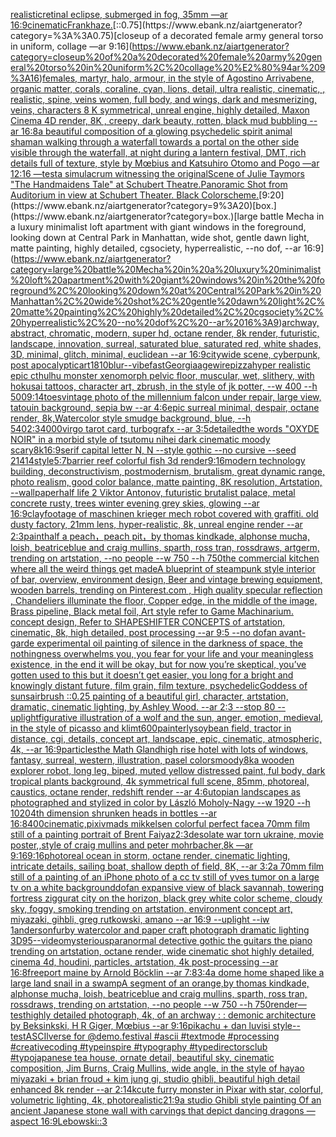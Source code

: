 [realistic](https://www.ebank.nz/aiartgenerator?category=realistic)[retinal eclipse, submerged in fog, 35mm —ar 16:9](https://www.ebank.nz/aiartgenerator?category=retinal%20eclipse%2C%20submerged%20in%20fog%2C%2035mm%20%E2%80%94ar%2016%3A9)[cinematic](https://www.ebank.nz/aiartgenerator?category=cinematic)[Frank](https://www.ebank.nz/aiartgenerator?category=Frank)[haze.](https://www.ebank.nz/aiartgenerator?category=haze.)[::0.75](https://www.ebank.nz/aiartgenerator?category=%3A%3A0.75)[closeup of a decorated female army general torso in uniform, collage —ar 9:16](https://www.ebank.nz/aiartgenerator?category=closeup%20of%20a%20decorated%20female%20army%20general%20torso%20in%20uniform%2C%20collage%20%E2%80%94ar%209%3A16)[females, martyr, halo, armour, in the style of Agostino Arrivabene, organic matter, corals, coraline, cyan, lions, detail, ultra realistic, cinematic, , realistic, spine, veins women, full body, and wings, dark and mesmerizing, veins, characters 8 K symmetrical, unreal engine, highly detailed, Maxon Cinema 4D render, 8K , creepy, dark beauty, rotten, black mud bubbling --ar 16:8](https://www.ebank.nz/aiartgenerator?category=females%2C%20martyr%2C%20halo%2C%20armour%2C%20in%20the%20style%20of%20Agostino%20Arrivabene%2C%20organic%20matter%2C%20corals%2C%20coraline%2C%20cyan%2C%20lions%2C%20detail%2C%20ultra%20realistic%2C%20cinematic%2C%20%2C%20realistic%2C%20spine%2C%20veins%20women%2C%20full%20body%2C%20and%20wings%2C%20dark%20and%20mesmerizing%2C%20veins%2C%20characters%208%20K%20symmetrical%2C%20unreal%20engine%2C%20highly%20detailed%2C%20Maxon%20Cinema%204D%20render%2C%208K%20%2C%20creepy%2C%20dark%20beauty%2C%20rotten%2C%20black%20mud%20bubbling%20--ar%2016%3A8)[a beautiful composition of a glowing psychedelic spirit animal shaman walking through a waterfall towards a portal on the other side visible through the waterfall, at night during a lantern festival, DMT,  rich details full of texture, style by Mœbius and Katsuhiro Otomo and Pogo —ar 12:16 —test](https://www.ebank.nz/aiartgenerator?category=a%20beautiful%20composition%20of%20a%20glowing%20psychedelic%20spirit%20animal%20shaman%20walking%20through%20a%20waterfall%20towards%20a%20portal%20on%20the%20other%20side%20visible%20through%20the%20waterfall%2C%20at%20night%20during%20a%20lantern%20festival%2C%20DMT%2C%20%20rich%20details%20full%20of%20texture%2C%20style%20by%20M%C5%93bius%20and%20Katsuhiro%20Otomo%20and%20Pogo%20%E2%80%94ar%2012%3A16%20%E2%80%94test)[a simulacrum witnessing the original](https://www.ebank.nz/aiartgenerator?category=a%20simulacrum%20witnessing%20the%20original)[Scene of Julie Taymors "The Handmaidens Tale" at Schubert Theatre.Panoramic Shot from Auditorium in view at Schubert Theater.  Black Colorscheme.](https://www.ebank.nz/aiartgenerator?category=Scene%20of%20Julie%20Taymors%20%22The%20Handmaidens%20Tale%22%20at%20Schubert%20Theatre.Panoramic%20Shot%20from%20Auditorium%20in%20view%20at%20Schubert%20Theater.%20%20Black%20Colorscheme.)[9:20](https://www.ebank.nz/aiartgenerator?category=9%3A20)[box.](https://www.ebank.nz/aiartgenerator?category=box.)[large battle Mecha in a luxury minimalist loft apartment with giant windows in the foreground, looking down at Central Park in Manhattan, wide shot, gentle dawn light, matte painting, highly detailed, cgsociety, hyperrealistic, --no dof, --ar 16:9](https://www.ebank.nz/aiartgenerator?category=large%20battle%20Mecha%20in%20a%20luxury%20minimalist%20loft%20apartment%20with%20giant%20windows%20in%20the%20foreground%2C%20looking%20down%20at%20Central%20Park%20in%20Manhattan%2C%20wide%20shot%2C%20gentle%20dawn%20light%2C%20matte%20painting%2C%20highly%20detailed%2C%20cgsociety%2C%20hyperrealistic%2C%20--no%20dof%2C%20--ar%2016%3A9)[archway, abstract, chromatic, modern, super hd, octane render, 8k render, futuristic, landscape, innovation, surreal, saturated blue, saturated red, white shades, 3D, minimal, glitch, minimal, euclidean --ar 16:9](https://www.ebank.nz/aiartgenerator?category=archway%2C%20abstract%2C%20chromatic%2C%20modern%2C%20super%20hd%2C%20octane%20render%2C%208k%20render%2C%20futuristic%2C%20landscape%2C%20innovation%2C%20surreal%2C%20saturated%20blue%2C%20saturated%20red%2C%20white%20shades%2C%203D%2C%20minimal%2C%20glitch%2C%20minimal%2C%20euclidean%20--ar%2016%3A9)[citywide scene, cyberpunk, post apocalyptic](https://www.ebank.nz/aiartgenerator?category=citywide%20scene%2C%20cyberpunk%2C%20post%20apocalyptic)[art](https://www.ebank.nz/aiartgenerator?category=art)[1810](https://www.ebank.nz/aiartgenerator?category=1810)[blur](https://www.ebank.nz/aiartgenerator?category=blur)[--vibefast](https://www.ebank.nz/aiartgenerator?category=--vibefast)[Georgia](https://www.ebank.nz/aiartgenerator?category=Georgia)[age](https://www.ebank.nz/aiartgenerator?category=age)[wire](https://www.ebank.nz/aiartgenerator?category=wire)[pizza](https://www.ebank.nz/aiartgenerator?category=pizza)[hyper realistic epic cthulhu monster xenomorph pelvic floor, muscular, wet, slithery, with hokusai tattoos, character art, zbrush, in the style of jk potter, --w 400 --h 500](https://www.ebank.nz/aiartgenerator?category=hyper%20realistic%20epic%20cthulhu%20monster%20xenomorph%20pelvic%20floor%2C%20muscular%2C%20wet%2C%20slithery%2C%20with%20hokusai%20tattoos%2C%20character%20art%2C%20zbrush%2C%20in%20the%20style%20of%20jk%20potter%2C%20--w%20400%20--h%20500)[9:14](https://www.ebank.nz/aiartgenerator?category=9%3A14)[toes](https://www.ebank.nz/aiartgenerator?category=toes)[vintage photo of the millennium falcon under repair, large view, tatouin background, sepia bw --ar 4:6](https://www.ebank.nz/aiartgenerator?category=vintage%20photo%20of%20the%20millennium%20falcon%20under%20repair%2C%20large%20view%2C%20tatouin%20background%2C%20sepia%20bw%20--ar%204%3A6)[epic surreal minimal, despair, octane render, 8k,](https://www.ebank.nz/aiartgenerator?category=epic%20surreal%20minimal%2C%20despair%2C%20octane%20render%2C%208k%2C)[Watercolor style smudge background, blue, --h 540](https://www.ebank.nz/aiartgenerator?category=Watercolor%20style%20smudge%20background%2C%20blue%2C%20--h%20540)[2:3](https://www.ebank.nz/aiartgenerator?category=2%3A3)[4000](https://www.ebank.nz/aiartgenerator?category=4000)[virgo tarot card, turbografx --ar 3:5](https://www.ebank.nz/aiartgenerator?category=virgo%20tarot%20card%2C%20turbografx%20--ar%203%3A5)[detailed](https://www.ebank.nz/aiartgenerator?category=detailed)[the words "OXYDE NOIR" in a morbid style of tsutomu nihei dark cinematic moody scary](https://www.ebank.nz/aiartgenerator?category=the%20words%20%22OXYDE%20NOIR%22%20in%20a%20morbid%20style%20of%20tsutomu%20nihei%20dark%20cinematic%20moody%20scary)[8k](https://www.ebank.nz/aiartgenerator?category=8k)[16:9](https://www.ebank.nz/aiartgenerator?category=16%3A9)[serif capital letter N, N --style gothic --no cursive --seed 21414](https://www.ebank.nz/aiartgenerator?category=serif%20capital%20letter%20N%2C%20N%20--style%20gothic%20--no%20cursive%20--seed%2021414)[style](https://www.ebank.nz/aiartgenerator?category=style)[5:7](https://www.ebank.nz/aiartgenerator?category=5%3A7)[](https://www.ebank.nz/aiartgenerator?category=)[barrier reef colorful fish 3d render](https://www.ebank.nz/aiartgenerator?category=barrier%20reef%20colorful%20fish%203d%20render)[9:16](https://www.ebank.nz/aiartgenerator?category=9%3A16)[modern technology building, deconstructivism, postmodernism, brutalism, great dynamic range, photo realism, good color balance, matte painting, 8K resolution, Artstation, --wallpaper](https://www.ebank.nz/aiartgenerator?category=modern%20technology%20building%2C%20deconstructivism%2C%20postmodernism%2C%20brutalism%2C%20great%20dynamic%20range%2C%20photo%20realism%2C%20good%20color%20balance%2C%20matte%20painting%2C%208K%20resolution%2C%20Artstation%2C%20--wallpaper)[half life 2 Viktor Antonov, futuristic brutalist palace, metal concrete rusty, trees winter evening grey skies, glowing --ar 16:9](https://www.ebank.nz/aiartgenerator?category=half%20life%202%20Viktor%20Antonov%2C%20futuristic%20brutalist%20palace%2C%20metal%20concrete%20rusty%2C%20trees%20winter%20evening%20grey%20skies%2C%20glowing%20--ar%2016%3A9)[clay](https://www.ebank.nz/aiartgenerator?category=clay)[footage of maschinen krieger mech robot covered with graffiti. old dusty factory,  21mm lens, hyper-realistic, 8k, unreal engine render --ar 2:3](https://www.ebank.nz/aiartgenerator?category=footage%20of%20maschinen%20krieger%20mech%20robot%20covered%20with%20graffiti.%20old%20dusty%20factory%2C%20%2021mm%20lens%2C%20hyper-realistic%2C%208k%2C%20unreal%20engine%20render%20--ar%202%3A3)[paint](https://www.ebank.nz/aiartgenerator?category=paint)[half a peach，peach pit，by thomas kindkade, alphonse mucha, loish, beatriceblue and craig mullins, sparth, ross tran, rossdraws, artgerm, trending on artstation, --no people --w 750 --h 750](https://www.ebank.nz/aiartgenerator?category=half%20a%20peach%EF%BC%8Cpeach%20pit%EF%BC%8Cby%20thomas%20kindkade%2C%20alphonse%20mucha%2C%20loish%2C%20beatriceblue%20and%20craig%20mullins%2C%20sparth%2C%20ross%20tran%2C%20rossdraws%2C%20artgerm%2C%20trending%20on%20artstation%2C%20--no%20people%20--w%20750%20--h%20750)[the commercial kitchen where all the weird things get made](https://www.ebank.nz/aiartgenerator?category=the%20commercial%20kitchen%20where%20all%20the%20weird%20things%20get%20made)[A blueprint of steampunk style interior of bar,  overview, environment  design,  Beer and vintage brewing equipment, wooden barrels,  trending on Pinterest.com  , High quality specular reflection ,  Chandeliers illuminate the floor, Copper  edge, in the middle of the image, Brass pipeline,  Black metal foil,  Art style refer to Game Machinarium.  concept design, Refer to SHAPESHIFTER CONCEPTS  of artstation, cinematic,  8k, high detailed,  post processing    --ar 9:5   --no dof](https://www.ebank.nz/aiartgenerator?category=A%20blueprint%20of%20steampunk%20style%20interior%20of%20bar%2C%20%20overview%2C%20environment%20%20design%2C%20%20Beer%20and%20vintage%20brewing%20equipment%2C%20wooden%20barrels%2C%20%20trending%20on%20Pinterest.com%20%20%2C%20High%20quality%20specular%20reflection%20%2C%20%20Chandeliers%20illuminate%20the%20floor%2C%20Copper%20%20edge%2C%20in%20the%20middle%20of%20the%20image%2C%20Brass%20pipeline%2C%20%20Black%20metal%20foil%2C%20%20Art%20style%20refer%20to%20Game%20Machinarium.%20%20concept%20design%2C%20Refer%20to%20SHAPESHIFTER%20CONCEPTS%20%20of%20artstation%2C%20cinematic%2C%20%208k%2C%20high%20detailed%2C%20%20post%20processing%20%20%20%20--ar%209%3A5%20%20%20--no%20dof)[an avant-garde experimental oil painting of silence in the darkness of space, the nothingness overwhelms you, you fear for your life and your meaningless existence, in the end it will be okay, but for now you’re skeptical, you’ve gotten used to this but it doesn’t get easier, you long for a bright and knowingly distant future, film grain, film texture, psychedelic](https://www.ebank.nz/aiartgenerator?category=an%20avant-garde%20experimental%20oil%20painting%20of%20silence%20in%20the%20darkness%20of%20space%2C%20the%20nothingness%20overwhelms%20you%2C%20you%20fear%20for%20your%20life%20and%20your%20meaningless%20existence%2C%20in%20the%20end%20it%20will%20be%20okay%2C%20but%20for%20now%20you%E2%80%99re%20skeptical%2C%20you%E2%80%99ve%20gotten%20used%20to%20this%20but%20it%20doesn%E2%80%99t%20get%20easier%2C%20you%20long%20for%20a%20bright%20and%20knowingly%20distant%20future%2C%20film%20grain%2C%20film%20texture%2C%20psychedelic)[Goddess of suns](https://www.ebank.nz/aiartgenerator?category=Goddess%20of%20suns)[airbrush ::0.25 painting of a beautiful girl, character, artstation, dramatic, cinematic lighting, by Ashley Wood. --ar 2:3 --stop 80 --uplight](https://www.ebank.nz/aiartgenerator?category=airbrush%20%3A%3A0.25%20painting%20of%20a%20beautiful%20girl%2C%20character%2C%20artstation%2C%20dramatic%2C%20cinematic%20lighting%2C%20by%20Ashley%20Wood.%20--ar%202%3A3%20--stop%2080%20--uplight)[figurative illustration of a wolf and the sun, anger, emotion, medieval, in the style of picasso and klimt](https://www.ebank.nz/aiartgenerator?category=figurative%20illustration%20of%20a%20wolf%20and%20the%20sun%2C%20anger%2C%20emotion%2C%20medieval%2C%20in%20the%20style%20of%20picasso%20and%20klimt)[600](https://www.ebank.nz/aiartgenerator?category=600)[painterly](https://www.ebank.nz/aiartgenerator?category=painterly)[soybean field, tractor in distance, cgi, details, concept art, landscape, epic, cinematic, atmospheric, 4k, --ar 16:9](https://www.ebank.nz/aiartgenerator?category=soybean%20field%2C%20tractor%20in%20distance%2C%20cgi%2C%20details%2C%20concept%20art%2C%20landscape%2C%20epic%2C%20cinematic%2C%20atmospheric%2C%204k%2C%20--ar%2016%3A9)[particles](https://www.ebank.nz/aiartgenerator?category=particles)[the Math Gland](https://www.ebank.nz/aiartgenerator?category=the%20Math%20Gland)[high rise hotel with lots of windows, fantasy, surreal, western, illustration, pasel colors](https://www.ebank.nz/aiartgenerator?category=high%20rise%20hotel%20with%20lots%20of%20windows%2C%20fantasy%2C%20surreal%2C%20western%2C%20illustration%2C%20pasel%20colors)[moody](https://www.ebank.nz/aiartgenerator?category=moody)[8k](https://www.ebank.nz/aiartgenerator?category=8k)[a wooden explorer robot, long leg, biped, muted yellow distressed paint, ful body, dark tropical plants background, 4k symmetrical full scene, 85mm, photoreal, caustics, octane render, redshift render --ar 4:6](https://www.ebank.nz/aiartgenerator?category=a%20wooden%20explorer%20robot%2C%20long%20leg%2C%20biped%2C%20muted%20yellow%20distressed%20paint%2C%20ful%20body%2C%20dark%20tropical%20plants%20background%2C%204k%20symmetrical%20full%20scene%2C%2085mm%2C%20photoreal%2C%20caustics%2C%20octane%20render%2C%20redshift%20render%20--ar%204%3A6)[utopian landscapes as photographed and stylized in color by László Moholy-Nagy --w 1920 --h 1020](https://www.ebank.nz/aiartgenerator?category=utopian%20landscapes%20as%20photographed%20and%20stylized%20in%20color%20by%20L%C3%A1szl%C3%B3%20Moholy-Nagy%20--w%201920%20--h%201020)[4th dimension shrunken heads in bottles --ar 16:8](https://www.ebank.nz/aiartgenerator?category=4th%20dimension%20shrunken%20heads%20in%20bottles%20--ar%2016%3A8)[400](https://www.ebank.nz/aiartgenerator?category=400)[cinematic,](https://www.ebank.nz/aiartgenerator?category=cinematic%2C)[pixiv](https://www.ebank.nz/aiartgenerator?category=pixiv)[mads mikkelsen colorful perfect face](https://www.ebank.nz/aiartgenerator?category=mads%20mikkelsen%20colorful%20perfect%20face)[a 70mm film still of a painting portrait of Brent Faiyaz](https://www.ebank.nz/aiartgenerator?category=a%2070mm%20film%20still%20of%20a%20painting%20portrait%20of%20Brent%20Faiyaz)[2:3](https://www.ebank.nz/aiartgenerator?category=2%3A3)[desolate war torn ukraine, movie poster,,style of craig mullins and peter mohrbacher,8k —ar 9:16](https://www.ebank.nz/aiartgenerator?category=desolate%20war%20torn%20ukraine%2C%20movie%20poster%2C%2Cstyle%20of%20craig%20mullins%20and%20peter%20mohrbacher%2C8k%20%E2%80%94ar%209%3A16)[9:16](https://www.ebank.nz/aiartgenerator?category=9%3A16)[photoreal ocean in storm, octane render, cinematic lighting, intricate details, sailing boat, shallow depth of field, 8K, --ar 3:2](https://www.ebank.nz/aiartgenerator?category=photoreal%20ocean%20in%20storm%2C%20octane%20render%2C%20cinematic%20lighting%2C%20intricate%20details%2C%20sailing%20boat%2C%20shallow%20depth%20of%20field%2C%208K%2C%20--ar%203%3A2)[a 70mm film still of a painting of an iPhone photo of a cc tv still of yves tumor on a large tv on a white background](https://www.ebank.nz/aiartgenerator?category=a%2070mm%20film%20still%20of%20a%20painting%20of%20an%20iPhone%20photo%20of%20a%20cc%20tv%20still%20of%20yves%20tumor%20on%20a%20large%20tv%20on%20a%20white%20background)[dof](https://www.ebank.nz/aiartgenerator?category=dof)[an expansive view of black savannah, towering fortress ziggurat city on the horizon, black grey white color scheme, cloudy sky, foggy, smoking trending on artstation, environment concept art, miyazaki, gihbli, greg rutkowski, amano --ar 16:9 --uplight --iw 1](https://www.ebank.nz/aiartgenerator?category=an%20expansive%20view%20of%20black%20savannah%2C%20towering%20fortress%20ziggurat%20city%20on%20the%20horizon%2C%20black%20grey%20white%20color%20scheme%2C%20cloudy%20sky%2C%20foggy%2C%20smoking%20trending%20on%20artstation%2C%20environment%20concept%20art%2C%20miyazaki%2C%20gihbli%2C%20greg%20rutkowski%2C%20amano%20--ar%2016%3A9%20--uplight%20--iw%201)[anderson](https://www.ebank.nz/aiartgenerator?category=anderson)[furby  watercolor and paper craft photograph dramatic lighting 3D](https://www.ebank.nz/aiartgenerator?category=furby%20%20watercolor%20and%20paper%20craft%20photograph%20dramatic%20lighting%203D)[95](https://www.ebank.nz/aiartgenerator?category=95)[--video](https://www.ebank.nz/aiartgenerator?category=--video)[mysterious](https://www.ebank.nz/aiartgenerator?category=mysterious)[paranormal detective gothic the guitars the piano trending on artstation, octane render, wide cinematic shot highly detailed, cinema 4d, houdini, particles, artstation, 4k post-processing --ar 16:8](https://www.ebank.nz/aiartgenerator?category=paranormal%20detective%20gothic%20the%20guitars%20the%20piano%20trending%20on%20artstation%2C%20octane%20render%2C%20wide%20cinematic%20shot%20highly%20detailed%2C%20cinema%204d%2C%20houdini%2C%20particles%2C%20artstation%2C%204k%20post-processing%20--ar%2016%3A8)[freeport maine by Arnold Böcklin --ar 7:8](https://www.ebank.nz/aiartgenerator?category=freeport%20maine%20by%20Arnold%20B%C3%B6cklin%20--ar%207%3A8)[3:4](https://www.ebank.nz/aiartgenerator?category=3%3A4)[a dome home shaped like a large land snail in a swamp](https://www.ebank.nz/aiartgenerator?category=a%20dome%20home%20shaped%20like%20a%20large%20land%20snail%20in%20a%20swamp)[A segment of an orange,by thomas kindkade, alphonse mucha, loish, beatriceblue and craig mullins, sparth, ross tran, rossdraws, trending on artstation, --no people --w 750 --h 750](https://www.ebank.nz/aiartgenerator?category=A%20segment%20of%20an%20orange%2Cby%20thomas%20kindkade%2C%20alphonse%20mucha%2C%20loish%2C%20beatriceblue%20and%20craig%20mullins%2C%20sparth%2C%20ross%20tran%2C%20rossdraws%2C%20trending%20on%20artstation%2C%20--no%20people%20--w%20750%20--h%20750)[render](https://www.ebank.nz/aiartgenerator?category=render)[—test](https://www.ebank.nz/aiartgenerator?category=%E2%80%94test)[highly detailed photograph, 4k, of an archway : : demonic architecture by Beksinkski, H R Giger, Mœbius --ar 9:16](https://www.ebank.nz/aiartgenerator?category=highly%20detailed%20photograph%2C%204k%2C%20of%20an%20archway%20%3A%20%3A%20demonic%20architecture%20by%20Beksinkski%2C%20H%20R%20Giger%2C%20M%C5%93bius%20--ar%209%3A16)[pikachu + dan luvisi style](https://www.ebank.nz/aiartgenerator?category=pikachu%20%2B%20dan%20luvisi%20style)[--test](https://www.ebank.nz/aiartgenerator?category=--test)[ASCIlverse for @demo.festival #ascii #textmode #processing #creativecoding #typeinspire #typography #typedirectorsclub #typo](https://www.ebank.nz/aiartgenerator?category=ASCIlverse%20for%20%40demo.festival%20%23ascii%20%23textmode%20%23processing%20%23creativecoding%20%23typeinspire%20%23typography%20%23typedirectorsclub%20%23typo)[japanese tea house, ornate detail, beautiful sky, cinematic composition, Jim Burns, Craig Mullins, wide angle, in the style of hayao miyazaki + brian froud + kim jung gi, studio ghibli, beautiful high detail enhanced 8k render --ar 2:1](https://www.ebank.nz/aiartgenerator?category=japanese%20tea%20house%2C%20ornate%20detail%2C%20beautiful%20sky%2C%20cinematic%20composition%2C%20Jim%20Burns%2C%20Craig%20Mullins%2C%20wide%20angle%2C%20in%20the%20style%20of%20hayao%20miyazaki%20%2B%20brian%20froud%20%2B%20kim%20jung%20gi%2C%20studio%20ghibli%2C%20beautiful%20high%20detail%20enhanced%208k%20render%20--ar%202%3A1)[4k](https://www.ebank.nz/aiartgenerator?category=4k)[cute furry monster in Pixar with star, colorful, volumetric lighting, 4k, photorealistic](https://www.ebank.nz/aiartgenerator?category=cute%20furry%20monster%20in%20Pixar%20with%20star%2C%20colorful%2C%20volumetric%20lighting%2C%204k%2C%20photorealistic)[21:9](https://www.ebank.nz/aiartgenerator?category=21%3A9)[a studio Ghibli style painting Of an ancient Japanese stone wall with carvings that depict dancing dragons  —aspect 16:9](https://www.ebank.nz/aiartgenerator?category=a%20studio%20Ghibli%20style%20painting%20Of%20an%20ancient%20Japanese%20stone%20wall%20with%20carvings%20that%20depict%20dancing%20dragons%20%20%E2%80%94aspect%2016%3A9)[Lebowski::3](https://www.ebank.nz/aiartgenerator?category=Lebowski%3A%3A3)